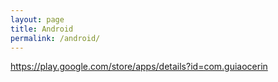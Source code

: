 ```yaml
---
layout: page
title: Android
permalink: /android/
---
```

https://play.google.com/store/apps/details?id=com.guiaocerin
